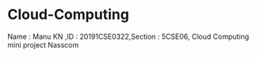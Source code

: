 # Cloud-Computing
Name : Manu KN ,ID : 20191CSE0322,Section : 5CSE06,
Cloud Computing mini project Nasscom
